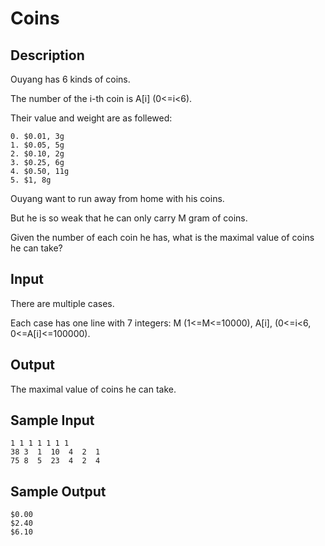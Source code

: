 # Coins

## Description

Ouyang has 6 kinds of coins.

The number of the i-th coin is A[i] (0<=i<6).

Their value and weight are as follewed:

```
0. $0.01, 3g
1. $0.05, 5g
2. $0.10, 2g
3. $0.25, 6g
4. $0.50, 11g
5. $1, 8g
```

Ouyang want to run away from home with his coins.

But he is so weak that he can only carry M gram of coins.

Given the number of each coin he has, what is the maximal value of coins he can take?
 
## Input

There are multiple cases.

Each case has one line with 7 integers: M (1<=M<=10000), A[i], (0<=i<6, 0<=A[i]<=100000).
 
## Output

The maximal value of coins he can take.

## Sample Input

```
1 1 1 1 1 1 1
38 3  1  10  4  2  1
75 8  5  23  4  2  4
```

## Sample Output

```
$0.00
$2.40
$6.10
```

